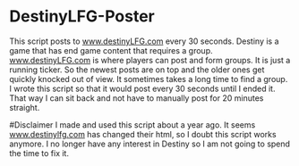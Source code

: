 # DestinyLFG-Poster
This script posts to www.destinyLFG.com every 30 seconds. Destiny is a game that has end game content that requires a group. www.destinyLFG.com is where players can post and form groups. It is just a running ticker. So the newest posts are on top and the older ones get quickly knocked out of view. It sometimes takes a long time to find a group. I wrote this script so that it would post every 30 seconds until I ended it. That way I can sit back and not have to manually post for 20 minutes straight.

#Disclaimer
I made and used this script about a year ago. It seems www.destinylfg.com has changed their html, so I doubt this script works anymore. I no longer have any interest in Destiny so I am not going to spend the time to fix it.